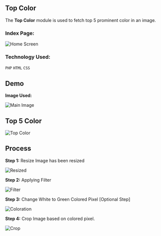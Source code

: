 Top Color
----------
The **Top Color** module is used to fetch top 5 prominent color in an image.


### Index Page:
![Home Screen](http://i.imgur.com/ACP2tyE.png)


### Technology Used: ###
<code>PHP</code>
<code>HTML</code>
<code>CSS</code>

## Demo ##

**Image Used:**

![Main Image](http://i.imgur.com/oGaAkFe.jpg)

## Top 5 Color

![Top Color](http://i.imgur.com/Tj4GSeJ.png)
 
 ## Process ##
 **Step 1:** Resize
 Image has been resized
 
 ![Resized](http://i.imgur.com/c9MqiHX.png)
 
 **Step 2:** Applying Filter
 
 ![Filter](http://i.imgur.com/WmRqYnK.png)
 
 **Step 3:** Change White to Green Colored Pixel [Optional Step]
 
 ![Coloration](http://i.imgur.com/3h4G2Xa.png)
 
 **Step 4:** Crop Image based on colored pixel.
 
 ![Crop](http://i.imgur.com/lkbIDi0.png)